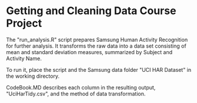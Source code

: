 Getting and Cleaning Data Course Project
========================================================

The "run_analysis.R" script prepares Samsung Human Activity Recognition for further analysis.  It transforms the raw data into a data set consisting of mean and standard deviation measures, summarized by Subject and Activity Name.

To run it, place the script and the Samsung data folder "UCI HAR Dataset" in the working directory.

CodeBook.MD describes each column in the resulting output, "UciHarTidy.csv", and the method of data transformation.
